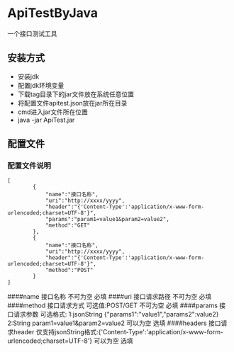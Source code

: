 # ApiTestByJava
一个接口测试工具
## 安装方式
* 安装jdk
* 配置jdk环境变量
* 下载tag目录下的jar文件放在系统任意位置
* 将配置文件apitest.json放在jar所在目录
* cmd进入jar文件所在位置
* java -jar ApiTest.jar
## 配置文件
### 配置文件说明
    [
           	{
          		"name":"接口名称",
          		"uri":"http://xxxx/yyyy",
          		"header":"{'Content-Type':'application/x-www-form-urlencoded;charset=UTF-8'}",
          		"params":"param1=value1&param2=value2",
          		"method":"GET"
          	},
           	{
           		"name":"接口名称",
           		"uri":"http://xxxx/yyyy",
           		"header":"{'Content-Type':'application/x-www-form-urlencoded;charset=UTF-8'}",
           		"method":"POST"
           	}
    ]
####name
  接口名称
  不可为空
  必填
####uri
  接口请求路径
  不可为空
  必填
####method
  接口请求方式
  可选值:POST/GET
  不可为空
  必填
####params
  接口请求参数
  可选格式:
    1:jsonString
    {"params1":"value1","params2":value2}
    2:String
    param1=value1&param2=value2
  可以为空
  选填
####headers
  接口请求header
  仅支持jsonString格式:{'Content-Type':'application/x-www-form-urlencoded;charset=UTF-8'}
  可以为空
  选填
